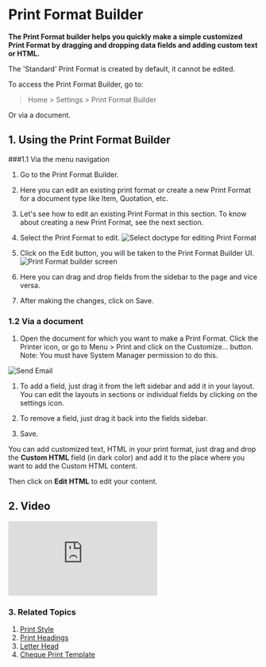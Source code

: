 <!-- add-breadcrumbs -->
# Print Format Builder

**The Print Format builder helps you quickly make a simple customized Print Format by dragging and dropping data fields and adding custom text or HTML.**

The 'Standard' Print Format is created by default, it cannot be edited.

To access the Print Format Builder, go to:

> Home > Settings > Print Format Builder

Or via a document.

## 1. Using the Print Format Builder

###1.1 Via the menu navigation
1. Go to the Print Format Builder.
1. Here you can edit an existing print format or create a new Print Format for a document type like Item, Quotation, etc.
1. Let's see how to edit an existing Print Format in this section. To know about creating a new Print Format, see the next section.
1. Select the Print Format to edit.
    ![Select doctype for editing Print Format](/docs/assets/img/setup/print/print-format-builder-edit.png)
    
1. Click on the Edit button, you will be taken to the Print Format Builder UI.
    ![Print Format builder screen](/docs/assets/img/setup/print/print-format-builder-screen.png)

1. Here you can drag and drop fields from the sidebar to the page and vice versa.
1. After making the changes, click on Save.

### 1.2 Via a document
1. Open the document for which you want to make a Print Format. Click the Printer icon, or go to Menu > Print and click on the Customize... button. Note: You must have System Manager permission to do this.

  <img class="screenshot" alt="Send Email" src="{{docs_base_url}}/v12/assets/img/setup/print/print-format-builder-1.gif">

1. To add a field, just drag it from the left sidebar and add it in your layout. You can edit the layouts in sections or individual fields by clicking on the settings <i class="octicon octicon-gear"></i> icon.

1. To remove a field, just drag it back into the fields sidebar.

1. Save. 

You can add customized text, HTML in your print format, just drag and drop the **Custom HTML** field (in dark color) and add it to the place where you want to add the Custom HTML content.

Then click on **Edit HTML** to edit your content.

## 2. Video
<div class="embed-container">
  <iframe src="https://www.youtube.com/embed/cKZHcx1znMc?start=82&rel=0" frameborder="0" allow="autoplay; encrypted-media" allowfullscreen>
  </iframe>
</div>

### 3. Related Topics
1. [Print Style](/docs/user/manual/en/setting-up/print/print-style)
1. [Print Headings](/docs/user/manual/en/setting-up/print/print-headings)
1. [Letter Head](/docs/user/manual/en/setting-up/print/letter-head)
1. [Cheque Print Template](/docs/user/manual/en/setting-up/print/cheque-print-template)
